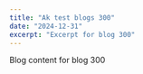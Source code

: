 ```yaml
---
title: "Ak test blogs 300"
date: "2024-12-31"
excerpt: "Excerpt for blog 300"
---
```


Blog content for blog 300